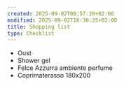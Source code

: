 ```yaml
---
created: 2025-09-02T09:57:20+02:00
modified: 2025-09-02T16:30:25+02:00
title: Shopping list
type: Checklist
---
```


- Oust
- Shower gel
- Felce Azzurra ambiente perfume
- Coprimaterasso 180x200
